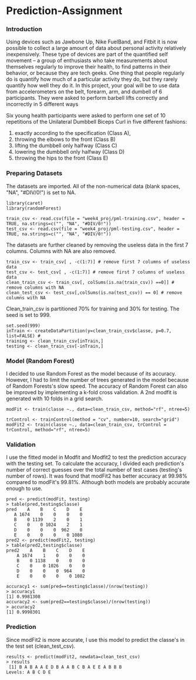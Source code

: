 # Prediction-Assignment
### Introduction

Using devices such as Jawbone Up, Nike FuelBand, and Fitbit it is now possible to collect a large amount of data about personal activity relatively inexpensively. These type of devices are part of the quantified self movement – a group of enthusiasts who take measurements about themselves regularly to improve their health, to find patterns in their behavior, or because they are tech geeks. One thing that people regularly do is quantify how much of a particular activity they do, but they rarely quantify how well they do it. In this project, your goal will be to use data from accelerometers on the belt, forearm, arm, and dumbell of 6 participants. They were asked to perform barbell lifts correctly and incorrectly in 5 different ways

Six young health participants were asked to perform one set of 10 repetitions of the Unilateral Dumbbell Biceps Curl in five different fashions: 
1. exactly according to the specification (Class A), 
2. throwing the elbows to the front (Class B)
3. lifting the dumbbell only halfway (Class C) 
4. lowering the dumbbell only halfway (Class D)
5. throwing the hips to the front (Class E)

### Preparing Datasets
The datasets are imported. All of the non-numerical data (blank spaces, "NA", "#DIV/0!") is set to NA. 
```
library(caret)
library(randomForest)

train_csv <- read.csv(file = "week4_proj/pml-training.csv", header = TRUE, na.strings=c("", "NA", "#DIV/0!"))
test_csv <- read.csv(file = "week4_proj/pml-testing.csv", header = TRUE, na.strings=c("", "NA", "#DIV/0!")) 
```
The datasets are further cleaned by removing the useless data in the first 7 columns. Columns with NA are also removed.
```
train_csv <- train_csv[ , -c(1:7)] # remove first 7 columns of useless data
test_csv <- test_csv[ , -c(1:7)] # remove first 7 columns of useless data
clean_train_csv <- train_csv[, colSums(is.na(train_csv)) ==0]] # remove columns with NA
clean_test_csv <- test_csv[,colSums(is.na(test_csv)) == 0] # remove columns with NA
```
Clean_train_csv is partitioned 70% for training and 30% for testing. The seed is set to 999. 
```
set.seed(999)
inTrain <- createDataPartition(y=clean_train_csv$classe, p=0.7, list=FALSE) #
training <- clean_train_csv[inTrain,]
testing <- clean_train_csv[-inTrain,]
```
### Model (Random Forest)
I decided to use Random Forest as the model because of its accuracy. However, I had to limit the number of trees generated in the model because of Random Forests's slow speed.
The accuracy of Random Forest can also be improved by implementing a k-fold cross validation. A 2nd modfit is generated with 10 folds in a grid search.
```
modFit <- train(classe ~., data=clean_train_csv, method="rf", ntree=5)

trControl <- trainControl(method = "cv", number=10, search="grid")
modFit2 <- train(classe ~., data=clean_train_csv, trControl = trControl, method="rf", ntree=5)
```
### Validation
I use the fitted model in Modfit and Modfit2 to test the prediction accuracy with the testing set. 
To calculate the accuracy, I divided each prediction's number of correct guesses over the total number of test cases (testing's number of rows).
It was found that modFit2 has better accuracy at 99.98% compared to modFit's 99.81%. Although both models are probably accurate enough to use. 
```
pred <- predict(modFit, testing)
> table(pred,testing$classe)
pred    A    B    C    D    E
   A 1674    0    0    0    0
   B    0 1139    2    0    1
   C    0    0 1024    2    1
   D    0    0    0  962    0
   E    0    0    0    0 1080
pred2 <- predict(modFit2, testing)
> table(pred2,testing$classe)
pred2    A    B    C    D    E
    A 1674    1    0    0    0
    B    0 1138    0    0    0
    C    0    0 1026    0    0
    D    0    0    0  964    0
    E    0    0    0    0 1082

accuracy1 <- sum(pred==testing$classe)/(nrow(testing))
> accuracy1
[1] 0.9981308
accuracy2 <- sum(pred2==testing$classe)/(nrow(testing))
> accuracy2
[1] 0.9998301
```
### Prediction
Since modFit2 is more accurate, I use this model to predict the classe's in the test set (clean_test_csv).

```
results <- predict(modFit2, newdata=clean_test_csv)
> results
 [1] B A B A A E D B A A B C B A E E A B B B
Levels: A B C D E
```


